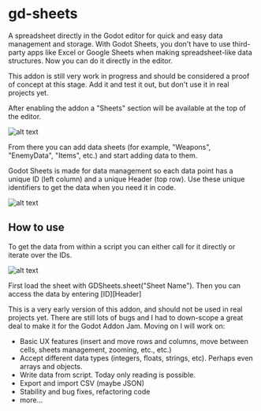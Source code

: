 # gd-sheets
A spreadsheet directly in the Godot editor for quick and easy data management and storage.
With Godot Sheets, you don't have to use third-party apps like Excel or Google Sheets when making spreadsheet-like data structures. Now you can do it directly in the editor.

This addon is still very work in progress and should be considered a proof of concept at this stage. Add it and test it out, but don't use it in real projects yet.

After enabling the addon a "Sheets" section will be available at the top of the editor.

![alt text](https://imgur.com/8s33ANy.png)

From there you can add data sheets (for example, "Weapons", "EnemyData", "Items", etc.) and start adding data to them.

Godot Sheets is made for data management so each data point has a unique ID (left column) and a unique Header (top row). Use these unique identifiers to get the data when you need it in code.

![alt text](https://imgur.com/tH4cA5V.png)

How to use
----------
To get the data from within a script you can either call for it directly or iterate over the IDs.

![alt text](https://imgur.com/GewpxyE.png)

First load the sheet with GDSheets.sheet("Sheet Name"). Then you can access the data by entering [ID][Header]

This is a very early version of this addon, and should not be used in real projects yet. There are still lots of bugs and I had to down-scope a great deal to make it for the Godot Addon Jam. Moving on I will work on:

* Basic UX features (insert and move rows and columns, move between cells, sheets management, zooming, etc., etc.)
* Accept different data types (integers, floats, strings, etc). Perhaps even arrays and objects.
* Write data from script. Today only reading is possible.
* Export and import CSV (maybe JSON)
* Stability and bug fixes, refactoring code
* more...

